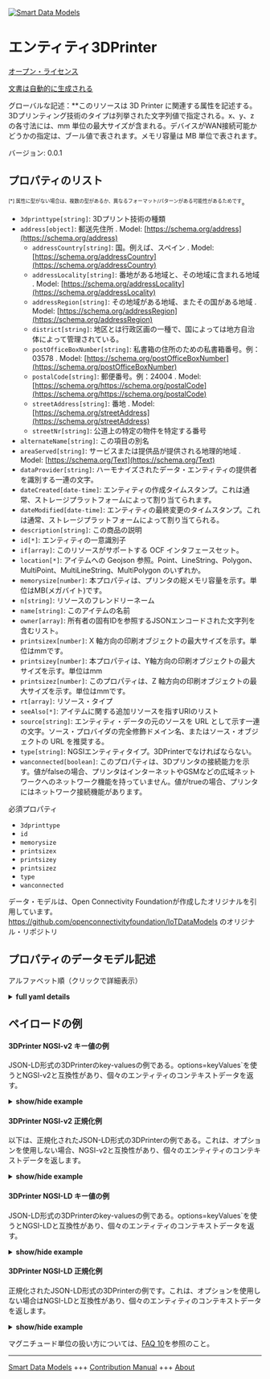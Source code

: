 <!-- 10-Header -->  
[![Smart Data Models](https://smartdatamodels.org/wp-content/uploads/2022/01/SmartDataModels_logo.png "Logo")](https://smartdatamodels.org)  
エンティティ3DPrinter  
===============<!-- /10-Header -->  
<!-- 15-License -->  
[オープン・ライセンス](https://github.com/smart-data-models//dataModel.OCF/blob/master/3DPrinter/LICENSE.md)  
[文書は自動的に生成される](https://docs.google.com/presentation/d/e/2PACX-1vTs-Ng5dIAwkg91oTTUdt8ua7woBXhPnwavZ0FxgR8BsAI_Ek3C5q97Nd94HS8KhP-r_quD4H0fgyt3/pub?start=false&loop=false&delayms=3000#slide=id.gb715ace035_0_60)  
<!-- /15-License -->  
<!-- 20-Description -->  
グローバルな記述：**このリソースは 3D Printer に関連する属性を記述する。3Dプリンティング技術のタイプは列挙された文字列値で指定される。x、y、z の各寸法には、mm 単位の最大サイズが含まれる。デバイスがWAN接続可能かどうかの指定は、ブール値で表されます。メモリ容量は MB 単位で表されます。  
バージョン: 0.0.1  
<!-- /20-Description -->  
<!-- 30-PropertiesList -->  

## プロパティのリスト  

<sup><sub>[*] 属性に型がない場合は、複数の型があるか、異なるフォーマット/パターンがある可能性があるためです</sub></sup>。  
- `3dprinttype[string]`: 3Dプリント技術の種類  - `address[object]`: 郵送先住所  . Model: [https://schema.org/address](https://schema.org/address)	- `addressCountry[string]`: 国。例えば、スペイン  . Model: [https://schema.org/addressCountry](https://schema.org/addressCountry)  
	- `addressLocality[string]`: 番地がある地域と、その地域に含まれる地域  . Model: [https://schema.org/addressLocality](https://schema.org/addressLocality)  
	- `addressRegion[string]`: その地域がある地域、またその国がある地域  . Model: [https://schema.org/addressRegion](https://schema.org/addressRegion)  
	- `district[string]`: 地区とは行政区画の一種で、国によっては地方自治体によって管理されている。    
	- `postOfficeBoxNumber[string]`: 私書箱の住所のための私書箱番号。例：03578  . Model: [https://schema.org/postOfficeBoxNumber](https://schema.org/postOfficeBoxNumber)  
	- `postalCode[string]`: 郵便番号。例：24004  . Model: [https://schema.org/https://schema.org/postalCode](https://schema.org/https://schema.org/postalCode)  
	- `streetAddress[string]`: 番地  . Model: [https://schema.org/streetAddress](https://schema.org/streetAddress)  
	- `streetNr[string]`: 公道上の特定の物件を特定する番号    
- `alternateName[string]`: この項目の別名  - `areaServed[string]`: サービスまたは提供品が提供される地理的地域  . Model: [https://schema.org/Text](https://schema.org/Text)- `dataProvider[string]`: ハーモナイズされたデータ・エンティティの提供者を識別する一連の文字。  - `dateCreated[date-time]`: エンティティの作成タイムスタンプ。これは通常、ストレージプラットフォームによって割り当てられます。  - `dateModified[date-time]`: エンティティの最終変更のタイムスタンプ。これは通常、ストレージプラットフォームによって割り当てられる。  - `description[string]`: この商品の説明  - `id[*]`: エンティティの一意識別子  - `if[array]`: このリソースがサポートする OCF インタフェースセット。  - `location[*]`: アイテムへの Geojson 参照。Point、LineString、Polygon、MultiPoint、MultiLineString、MultiPolygon のいずれか。  - `memorysize[number]`: 本プロパティは、プリンタの総メモリ容量を示す。単位はMB(メガバイト)です。  - `n[string]`: リソースのフレンドリーネーム  - `name[string]`: このアイテムの名前  - `owner[array]`: 所有者の固有IDを参照するJSONエンコードされた文字列を含むリスト。  - `printsizex[number]`: X 軸方向の印刷オブジェクトの最大サイズを示す。単位はmmです。  - `printsizey[number]`: 本プロパティは、Y軸方向の印刷オブジェクトの最大サイズを示す。単位はmm  - `printsizez[number]`: このプロパティは、Z 軸方向の印刷オブジェクトの最大サイズを示す。単位はmmです。  - `rt[array]`: リソース・タイプ  - `seeAlso[*]`: アイテムに関する追加リソースを指すURIのリスト  - `source[string]`: エンティティ・データの元のソースを URL として示す一連の文字。ソース・プロバイダの完全修飾ドメイン名、またはソース・オブジェクトの URL を推奨する。  - `type[string]`: NGSIエンティティタイプ。3DPrinterでなければならない。  - `wanconnected[boolean]`: このプロパティは、3Dプリンタの接続能力を示す。値がfalseの場合、プリンタはインターネットやGSMなどの広域ネットワークへのネットワーク機能を持っていません。値がtrueの場合、プリンタにはネットワーク接続機能があります。  <!-- /30-PropertiesList -->  
<!-- 35-RequiredProperties -->  
必須プロパティ  
- `3dprinttype`  - `id`  - `memorysize`  - `printsizex`  - `printsizey`  - `printsizez`  - `type`  - `wanconnected`  <!-- /35-RequiredProperties -->  
<!-- 40-RequiredProperties -->  
データ・モデルは、Open Connectivity Foundationが作成したオリジナルを引用しています。https://github.com/openconnectivityfoundation/IoTDataModels のオリジナル・リポジトリ  
<!-- /40-RequiredProperties -->  
<!-- 50-DataModelHeader -->  
## プロパティのデータモデル記述  
アルファベット順（クリックで詳細表示）  
<!-- /50-DataModelHeader -->  
<!-- 60-ModelYaml -->  
<details><summary><strong>full yaml details</strong></summary>    
```yaml  
3DPrinter:    
  description: 'This Resource describes the attributes associated with 3D Printer. The type of 3D printing technology is specified by an enumerated string value. The maximum sizes in mm are included for the x, y, and z dimensions. A designation of whether the device is capable of WAN connectivity is represented in a boolean. The memory capacity is captured in MB.'    
  properties:    
    3dprinttype:    
      description: The type of 3D printing technology    
      enum:    
        - Fused Filament Fabrication    
        - Fused Deposition Modeling    
        - Digital Light Processing    
        - Powder Bed & inkjet head 3D Printing    
        - Photopolymer Jetting Technology    
        - Laminated Object Manufacturing    
        - Stereolithography Apparatus    
        - Selective Laser Sintering    
        - Unknown    
      readOnly: true    
      type: string    
      x-ngsi:    
        type: Property    
    address:    
      description: The mailing address    
      properties:    
        addressCountry:    
          description: 'The country. For example, Spain'    
          type: string    
          x-ngsi:    
            model: https://schema.org/addressCountry    
            type: Property    
        addressLocality:    
          description: 'The locality in which the street address is, and which is in the region'    
          type: string    
          x-ngsi:    
            model: https://schema.org/addressLocality    
            type: Property    
        addressRegion:    
          description: 'The region in which the locality is, and which is in the country'    
          type: string    
          x-ngsi:    
            model: https://schema.org/addressRegion    
            type: Property    
        district:    
          description: 'A district is a type of administrative division that, in some countries, is managed by the local government'    
          type: string    
          x-ngsi:    
            type: Property    
        postOfficeBoxNumber:    
          description: 'The post office box number for PO box addresses. For example, 03578'    
          type: string    
          x-ngsi:    
            model: https://schema.org/postOfficeBoxNumber    
            type: Property    
        postalCode:    
          description: 'The postal code. For example, 24004'    
          type: string    
          x-ngsi:    
            model: https://schema.org/https://schema.org/postalCode    
            type: Property    
        streetAddress:    
          description: The street address    
          type: string    
          x-ngsi:    
            model: https://schema.org/streetAddress    
            type: Property    
        streetNr:    
          description: Number identifying a specific property on a public street    
          type: string    
          x-ngsi:    
            type: Property    
      type: object    
      x-ngsi:    
        model: https://schema.org/address    
        type: Property    
    alternateName:    
      description: An alternative name for this item    
      type: string    
      x-ngsi:    
        type: Property    
    areaServed:    
      description: The geographic area where a service or offered item is provided    
      type: string    
      x-ngsi:    
        model: https://schema.org/Text    
        type: Property    
    dataProvider:    
      description: A sequence of characters identifying the provider of the harmonised data entity    
      type: string    
      x-ngsi:    
        type: Property    
    dateCreated:    
      description: Entity creation timestamp. This will usually be allocated by the storage platform    
      format: date-time    
      type: string    
      x-ngsi:    
        type: Property    
    dateModified:    
      description: Timestamp of the last modification of the entity. This will usually be allocated by the storage platform    
      format: date-time    
      type: string    
      x-ngsi:    
        type: Property    
    description:    
      description: A description of this item    
      type: string    
      x-ngsi:    
        type: Property    
    id:    
      anyOf:    
        - description: Identifier format of any NGSI entity    
          maxLength: 256    
          minLength: 1    
          pattern: ^[\w\-\.\{\}\$\+\*\[\]`|~^@!,:\\]+$    
          type: string    
          x-ngsi:    
            type: Property    
        - description: Identifier format of any NGSI entity    
          format: uri    
          type: string    
          x-ngsi:    
            type: Property    
      description: Unique identifier of the entity    
      x-ngsi:    
        type: Property    
    if:    
      description: The OCF Interface set supported by this Resource    
      items:    
        enum:    
          - oic.if.r    
          - oic.if.baseline    
        type: string    
      minItems: 2    
      readOnly: true    
      type: array    
      uniqueItems: true    
      x-ngsi:    
        type: Property    
    location:    
      description: 'Geojson reference to the item. It can be Point, LineString, Polygon, MultiPoint, MultiLineString or MultiPolygon'    
      oneOf:    
        - description: Geojson reference to the item. Point    
          properties:    
            bbox:    
              items:    
                type: number    
              minItems: 4    
              type: array    
            coordinates:    
              items:    
                type: number    
              minItems: 2    
              type: array    
            type:    
              enum:    
                - Point    
              type: string    
          required:    
            - type    
            - coordinates    
          title: GeoJSON Point    
          type: object    
          x-ngsi:    
            type: GeoProperty    
        - description: Geojson reference to the item. LineString    
          properties:    
            bbox:    
              items:    
                type: number    
              minItems: 4    
              type: array    
            coordinates:    
              items:    
                items:    
                  type: number    
                minItems: 2    
                type: array    
              minItems: 2    
              type: array    
            type:    
              enum:    
                - LineString    
              type: string    
          required:    
            - type    
            - coordinates    
          title: GeoJSON LineString    
          type: object    
          x-ngsi:    
            type: GeoProperty    
        - description: Geojson reference to the item. Polygon    
          properties:    
            bbox:    
              items:    
                type: number    
              minItems: 4    
              type: array    
            coordinates:    
              items:    
                items:    
                  items:    
                    type: number    
                  minItems: 2    
                  type: array    
                minItems: 4    
                type: array    
              type: array    
            type:    
              enum:    
                - Polygon    
              type: string    
          required:    
            - type    
            - coordinates    
          title: GeoJSON Polygon    
          type: object    
          x-ngsi:    
            type: GeoProperty    
        - description: Geojson reference to the item. MultiPoint    
          properties:    
            bbox:    
              items:    
                type: number    
              minItems: 4    
              type: array    
            coordinates:    
              items:    
                items:    
                  type: number    
                minItems: 2    
                type: array    
              type: array    
            type:    
              enum:    
                - MultiPoint    
              type: string    
          required:    
            - type    
            - coordinates    
          title: GeoJSON MultiPoint    
          type: object    
          x-ngsi:    
            type: GeoProperty    
        - description: Geojson reference to the item. MultiLineString    
          properties:    
            bbox:    
              items:    
                type: number    
              minItems: 4    
              type: array    
            coordinates:    
              items:    
                items:    
                  items:    
                    type: number    
                  minItems: 2    
                  type: array    
                minItems: 2    
                type: array    
              type: array    
            type:    
              enum:    
                - MultiLineString    
              type: string    
          required:    
            - type    
            - coordinates    
          title: GeoJSON MultiLineString    
          type: object    
          x-ngsi:    
            type: GeoProperty    
        - description: Geojson reference to the item. MultiLineString    
          properties:    
            bbox:    
              items:    
                type: number    
              minItems: 4    
              type: array    
            coordinates:    
              items:    
                items:    
                  items:    
                    items:    
                      type: number    
                    minItems: 2    
                    type: array    
                  minItems: 4    
                  type: array    
                type: array    
              type: array    
            type:    
              enum:    
                - MultiPolygon    
              type: string    
          required:    
            - type    
            - coordinates    
          title: GeoJSON MultiPolygon    
          type: object    
          x-ngsi:    
            type: GeoProperty    
      x-ngsi:    
        type: GeoProperty    
    memorysize:    
      description: This Property represents the total memory size of the printer. The unit is MB(Mega Bytes)    
      readOnly: true    
      type: number    
      x-ngsi:    
        type: Property    
    n:    
      description: Friendly name of the Resource    
      maxLength: 64    
      readOnly: true    
      type: string    
      x-ngsi:    
        type: Property    
    name:    
      description: The name of this item    
      type: string    
      x-ngsi:    
        type: Property    
    owner:    
      description: A List containing a JSON encoded sequence of characters referencing the unique Ids of the owner(s)    
      items:    
        anyOf:    
          - description: Identifier format of any NGSI entity    
            maxLength: 256    
            minLength: 1    
            pattern: ^[\w\-\.\{\}\$\+\*\[\]`|~^@!,:\\]+$    
            type: string    
            x-ngsi:    
              type: Property    
          - description: Identifier format of any NGSI entity    
            format: uri    
            type: string    
            x-ngsi:    
              type: Property    
        description: Unique identifier of the entity    
        x-ngsi:    
          type: Property    
      type: array    
      x-ngsi:    
        type: Property    
    printsizex:    
      description: This Property represents the maximum size of printing object in the direction of X-axis. The unit is mm    
      readOnly: true    
      type: number    
      x-ngsi:    
        type: Property    
    printsizey:    
      description: This Property represents the maximum size of printing object in the direction of Y-axis. The unit is mm    
      readOnly: true    
      type: number    
      x-ngsi:    
        type: Property    
    printsizez:    
      description: This Property represents the maximum size of printing object in the direction of Z-axis. The unit is mm    
      readOnly: true    
      type: number    
      x-ngsi:    
        type: Property    
    rt:    
      description: The Resource Type    
      items:    
        enum:    
          - oic.r.printer.3d    
        maxLength: 64    
        type: string    
      minItems: 1    
      readOnly: true    
      type: array    
      uniqueItems: true    
      x-ngsi:    
        type: Property    
    seeAlso:    
      description: list of uri pointing to additional resources about the item    
      oneOf:    
        - items:    
            format: uri    
            type: string    
          minItems: 1    
          type: array    
        - format: uri    
          type: string    
      x-ngsi:    
        type: Property    
    source:    
      description: 'A sequence of characters giving the original source of the entity data as a URL. Recommended to be the fully qualified domain name of the source provider, or the URL to the source object'    
      type: string    
      x-ngsi:    
        type: Property    
    type:    
      description: NGSI entity type. It has to be 3DPrinter    
      enum:    
        - 3DPrinter    
      type: string    
      x-ngsi:    
        type: Property    
    wanconnected:    
      description: 'This Property indicates the connectivity capability of the 3D printer. If the value is false, the printer does not have network facility to Wide Area Network such as internet and GSM. If the value is true, the printer has network connectivity'    
      readOnly: true    
      type: boolean    
      x-ngsi:    
        type: Property    
  required:    
    - 3dprinttype    
    - printsizex    
    - printsizey    
    - printsizez    
    - wanconnected    
    - memorysize    
    - id    
    - type    
  type: object    
  x-derived-from: https://raw.githubusercontent.com/openconnectivityfoundation/IoTDataModels/master/3DPrinterResURI.swagger.json    
  x-disclaimer: 'Redistribution and use in source and binary forms, with or without modification, are permitted  provided that the license conditions are met. Copyleft (c) 2022 Contributors to Smart Data Models Program'    
  x-license-url: https://github.com/smart-data-models/dataModel.OCF/blob/master/3DPrinter/LICENSE.md    
  x-model-schema: https://smart-data-models.github.io/dataModel.OCF/3DPrinter/schema.json    
  x-model-tags: OCF    
  x-version: 0.0.1    
```  
</details>    
<!-- /60-ModelYaml -->  
<!-- 70-MiddleNotes -->  
<!-- /70-MiddleNotes -->  
<!-- 80-Examples -->  
## ペイロードの例  
#### 3DPrinter NGSI-v2 キー値の例  
JSON-LD形式の3DPrinterのkey-valuesの例である。options=keyValues`を使うとNGSI-v2と互換性があり、個々のエンティティのコンテキストデータを返す。  
<details><summary><strong>show/hide example</strong></summary>    
```json  
{  
    "id": "urn:ngsi-ld:3DPrinter:id:KCVX:35224692",  
    "dateCreated": "1982-11-04T23:54:34Z",  
    "dateModified": "1971-11-12T21:21:33Z",  
    "source": "Blood poor value boy financial education. Vote kid finally arm onto.",  
    "name": "Sit that listen. Offer entire discuss full quality detail. Gener",  
    "alternateName": "List unit join key factor amount. List sense raise dream. Important writer their get itself value bag.",  
    "description": "Name ball to gun section surface every. Audience light science dinner mother bar involve.",  
    "dataProvider": "Run page report after",  
    "owner": [  
        "urn:ngsi-ld:3DPrinter:items:EHSC:91826821",  
        "urn:ngsi-ld:3DPrinter:items:WAEO:96901911"  
    ],  
    "seeAlso": [  
        "urn:ngsi-ld:3DPrinter:items:PIFJ:54891254"  
    ],  
    "location": {  
        "type": "Point",  
        "coordinates": [  
            68.5908185,  
            -168.209783  
        ]  
    },  
    "address": {  
        "streetAddress": "Indeed concern society team change. Election maybe stage pattern summer out. Want hand when score listen again.",  
        "addressLocality": "Find career old on iss",  
        "addressRegion": "Hot ahead mother side. Painting industry case those. Long hospital cell.",  
        "addressCountry": "Realize station story. Friend our away model specific. Than different certain other.",  
        "postalCode": "Son final staff. Change ball put require",  
        "postOfficeBoxNumber": "He city agency under bill short remain. Return sinc",  
        "streetNr": "Tell theory style century game thousand beyond. Her attack detail tonight either.",  
        "district": "Early nature ahead democratic."  
    },  
    "areaServed": "Sister line PM girl. Themselves especially about go task com",  
    "rt": [  
        "oic.r.printer.3d"  
    ],  
    "printsizey": 528.5,  
    "memorysize": 561.5,  
    "3dprinttype": "Photopolymer Jetting Technology",  
    "wanconnected": true,  
    "printsizex": 564.7,  
    "printsizez": 810.7,  
    "n": "Religious deal ",  
    "if": [  
        "oic.if.r",  
        "oic.if.baseline"  
    ],  
    "type": "3DPrinter"  
}  
```  
</details>  
#### 3DPrinter NGSI-v2 正規化例  
以下は、正規化されたJSON-LD形式の3DPrinterの例である。これは、オプションを使用しない場合、NGSI-v2と互換性があり、個々のエンティティのコンテキストデータを返します。  
<details><summary><strong>show/hide example</strong></summary>    
```json  
{  
    "id": "urn:ngsi-ld:3DPrinter:id:KCVX:35224692",  
    "dateCreated": {  
        "type": "DateTime",  
        "value": "1982-11-04T23:54:34Z"  
    },  
    "dateModified": {  
        "type": "DateTime",  
        "value": "1971-11-12T21:21:33Z"  
    },  
    "source": {  
        "type": "Text",  
        "value": "Blood poor value boy financial education. Vote kid finally arm onto."  
    },  
    "name": {  
        "type": "Text",  
        "value": "Sit that listen. Offer entire discuss full quality detail. Gener"  
    },  
    "alternateName": {  
        "type": "Text",  
        "value": "List unit join key factor amount. List sense raise dream. Important writer their get itself value bag."  
    },  
    "description": {  
        "type": "Text",  
        "value": "Name ball to gun section surface every. Audience light science dinner mother bar involve."  
    },  
    "dataProvider": {  
        "type": "Text",  
        "value": "Run page report after"  
    },  
    "owner": {  
        "type": "StructuredValue",  
        "value": [  
            "urn:ngsi-ld:3DPrinter:items:EHSC:91826821",  
            "urn:ngsi-ld:3DPrinter:items:WAEO:96901911"  
        ]  
    },  
    "seeAlso": {  
        "type": "StructuredValue",  
        "value": [  
            "urn:ngsi-ld:3DPrinter:items:PIFJ:54891254"  
        ]  
    },  
    "location": {  
        "type": "geo:json",  
        "value": {  
            "type": "Point",  
            "coordinates": [  
                68.5908185,  
                -168.209783  
            ]  
        }  
    },  
    "address": {  
        "type": "StructuredValue",  
        "value": {  
            "streetAddress": "Indeed concern society team change. Election maybe stage pattern summer out. Want hand when score listen again.",  
            "addressLocality": "Find career old on iss",  
            "addressRegion": "Hot ahead mother side. Painting industry case those. Long hospital cell.",  
            "addressCountry": "Realize station story. Friend our away model specific. Than different certain other.",  
            "postalCode": "Son final staff. Change ball put require",  
            "postOfficeBoxNumber": "He city agency under bill short remain. Return sinc",  
            "streetNr": "Tell theory style century game thousand beyond. Her attack detail tonight either.",  
            "district": "Early nature ahead democratic."  
        }  
    },  
    "areaServed": {  
        "type": "Text",  
        "value": "Sister line PM girl. Themselves especially about go task com"  
    },  
    "rt": {  
        "type": "StructuredValue",  
        "value": [  
            "oic.r.printer.3d"  
        ]  
    },  
    "printsizey": {  
        "type": "Number",  
        "value": 528.5  
    },  
    "memorysize": {  
        "type": "Number",  
        "value": 561.5  
    },  
    "3dprinttype": {  
        "type": "Text",  
        "value": "Photopolymer Jetting Technology"  
    },  
    "wanconnected": {  
        "type": "Boolean",  
        "value": true  
    },  
    "printsizex": {  
        "type": "Number",  
        "value": 564.7  
    },  
    "printsizez": {  
        "type": "Number",  
        "value": 810.7  
    },  
    "n": {  
        "type": "Text",  
        "value": "Religious deal "  
    },  
    "if": {  
        "type": "StructuredValue",  
        "value": [  
            "oic.if.r",  
            "oic.if.baseline"  
        ]  
    },  
    "type": "3DPrinter"  
}  
```  
</details>  
#### 3DPrinter NGSI-LD キー値の例  
JSON-LD形式の3DPrinterのkey-valuesの例である。options=keyValues`を使うとNGSI-LDと互換性があり、個々のエンティティのコンテキストデータを返す。  
<details><summary><strong>show/hide example</strong></summary>    
```json  
{  
    "id": "urn:ngsi-ld:3DPrinter:id:KCVX:35224692",  
    "dateCreated": "1982-11-04T23:54:34Z",  
    "dateModified": "1971-11-12T21:21:33Z",  
    "source": "Blood poor value boy financial education. Vote kid finally arm onto.",  
    "name": "Sit that listen. Offer entire discuss full quality detail. Gener",  
    "alternateName": "List unit join key factor amount. List sense raise dream. Important writer their get itself value bag.",  
    "description": "Name ball to gun section surface every. Audience light science dinner mother bar involve.",  
    "dataProvider": "Run page report after",  
    "owner": [  
        "urn:ngsi-ld:3DPrinter:items:EHSC:91826821",  
        "urn:ngsi-ld:3DPrinter:items:WAEO:96901911"  
    ],  
    "seeAlso": [  
        "urn:ngsi-ld:3DPrinter:items:PIFJ:54891254"  
    ],  
    "location": {  
        "type": "Point",  
        "coordinates": [  
            68.5908185,  
            -168.209783  
        ]  
    },  
    "address": {  
        "streetAddress": "Indeed concern society team change. Election maybe stage pattern summer out. Want hand when score listen again.",  
        "addressLocality": "Find career old on iss",  
        "addressRegion": "Hot ahead mother side. Painting industry case those. Long hospital cell.",  
        "addressCountry": "Realize station story. Friend our away model specific. Than different certain other.",  
        "postalCode": "Son final staff. Change ball put require",  
        "postOfficeBoxNumber": "He city agency under bill short remain. Return sinc",  
        "streetNr": "Tell theory style century game thousand beyond. Her attack detail tonight either.",  
        "district": "Early nature ahead democratic."  
    },  
    "areaServed": "Sister line PM girl. Themselves especially about go task com",  
    "rt": [  
        "oic.r.printer.3d"  
    ],  
    "printsizey": 528.5,  
    "memorysize": 561.5,  
    "3dprinttype": "Photopolymer Jetting Technology",  
    "wanconnected": true,  
    "printsizex": 564.7,  
    "printsizez": 810.7,  
    "n": "Religious deal ",  
    "if": [  
        "oic.if.r",  
        "oic.if.baseline"  
    ],  
    "type": "3DPrinter",  
    "@context": [  
        "https://smartdatamodels.org/context.jsonld"  
    ]  
}  
```  
</details>  
#### 3DPrinter NGSI-LD 正規化例  
正規化されたJSON-LD形式の3DPrinterの例です。これは、オプションを使用しない場合はNGSI-LDと互換性があり、個々のエンティティのコンテキストデータを返します。  
<details><summary><strong>show/hide example</strong></summary>    
```json  
{  
    "id": "urn:ngsi-ld:3DPrinter:id:KCVX:35224692",  
    "dateCreated": {  
        "type": "Property",  
        "value": {  
            "@type": "DateTime",  
            "@value": "1982-11-04T23:54:34Z"  
        }  
    },  
    "dateModified": {  
        "type": "Property",  
        "value": {  
            "@type": "DateTime",  
            "@value": "1971-11-12T21:21:33Z"  
        }  
    },  
    "source": {  
        "type": "Property",  
        "value": "Blood poor value boy financial education. Vote kid finally arm onto."  
    },  
    "name": {  
        "type": "Property",  
        "value": "Sit that listen. Offer entire discuss full quality detail. Gener"  
    },  
    "alternateName": {  
        "type": "Property",  
        "value": "List unit join key factor amount. List sense raise dream. Important writer their get itself value bag."  
    },  
    "description": {  
        "type": "Property",  
        "value": "Name ball to gun section surface every. Audience light science dinner mother bar involve."  
    },  
    "dataProvider": {  
        "type": "Property",  
        "value": "Run page report after"  
    },  
    "owner": {  
        "type": "Property",  
        "value": [  
            "urn:ngsi-ld:3DPrinter:items:EHSC:91826821",  
            "urn:ngsi-ld:3DPrinter:items:WAEO:96901911"  
        ]  
    },  
    "seeAlso": {  
        "type": "Property",  
        "value": [  
            "urn:ngsi-ld:3DPrinter:items:PIFJ:54891254"  
        ]  
    },  
    "location": {  
        "type": "GeoProperty",  
        "value": {  
            "type": "Point",  
            "coordinates": [  
                68.5908185,  
                -168.209783  
            ]  
        }  
    },  
    "address": {  
        "type": "Property",  
        "value": {  
            "streetAddress": "Indeed concern society team change. Election maybe stage pattern summer out. Want hand when score listen again.",  
            "addressLocality": "Find career old on iss",  
            "addressRegion": "Hot ahead mother side. Painting industry case those. Long hospital cell.",  
            "addressCountry": "Realize station story. Friend our away model specific. Than different certain other.",  
            "postalCode": "Son final staff. Change ball put require",  
            "postOfficeBoxNumber": "He city agency under bill short remain. Return sinc",  
            "streetNr": "Tell theory style century game thousand beyond. Her attack detail tonight either.",  
            "district": "Early nature ahead democratic."  
        }  
    },  
    "areaServed": {  
        "type": "Property",  
        "value": "Sister line PM girl. Themselves especially about go task com"  
    },  
    "rt": {  
        "type": "Property",  
        "value": [  
            "oic.r.printer.3d"  
        ]  
    },  
    "printsizey": {  
        "type": "Property",  
        "value": 528.5  
    },  
    "memorysize": {  
        "type": "Property",  
        "value": 561.5  
    },  
    "3dprinttype": {  
        "type": "Property",  
        "value": "Photopolymer Jetting Technology"  
    },  
    "wanconnected": {  
        "type": "Property",  
        "value": true  
    },  
    "printsizex": {  
        "type": "Property",  
        "value": 564.7  
    },  
    "printsizez": {  
        "type": "Property",  
        "value": 810.7  
    },  
    "n": {  
        "type": "Property",  
        "value": "Religious deal "  
    },  
    "if": {  
        "type": "Property",  
        "value": [  
            "oic.if.r",  
            "oic.if.baseline"  
        ]  
    },  
    "type": "3DPrinter",  
    "@context": [  
        "https://smartdatamodels.org/context.jsonld"  
    ]  
}  
```  
</details><!-- /80-Examples -->  
<!-- 90-FooterNotes -->  
<!-- /90-FooterNotes -->  
<!-- 95-Units -->  
マグニチュード単位の扱い方については、[FAQ 10](https://smartdatamodels.org/index.php/faqs/)を参照のこと。  
<!-- /95-Units -->  
<!-- 97-LastFooter -->  
---  
[Smart Data Models](https://smartdatamodels.org) +++ [Contribution Manual](https://bit.ly/contribution_manual) +++ [About](https://bit.ly/Introduction_SDM)<!-- /97-LastFooter -->  
